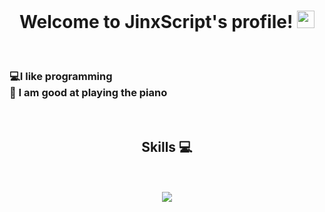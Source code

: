 <h1 align="center">
  Welcome to JinxScript's profile!
  <img src="https://media.giphy.com/media/hvRJCLFzcasrR4ia7z/giphy.gif" width="28">
</h1>

</br>
<h3>

💻I like programming </br>
🎹 I am good at playing the piano

</h3>
</br>
<h2 align = "center">Skills 💻</h3>
<p align = "center">
</br>
</br>
<img src="https://skillicons.dev/icons?i=git,js,figma,react,java,cpp" align="center"/>

</p>

